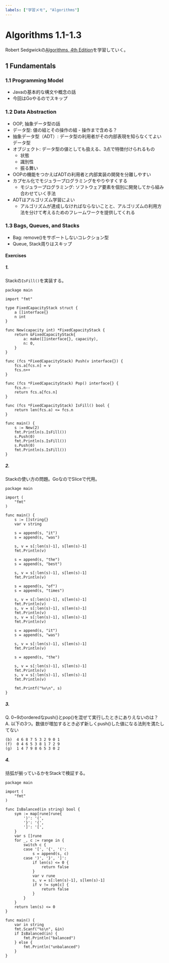 ```yaml
---
labels: ["学習メモ", "Algorithms"]
---
```


# Algorithms 1.1-1.3

Robert Sedgwickの[Algorithms, 4th Edition](https://algs4.cs.princeton.edu/home/)を学習していく。

## 1 Fundamentals

### 1.1 Programming Model

- Javaの基本的な構文や概念の話
- 今回はGoやるのでスキップ

### 1.2 Data Abstraction

- OOP, 抽象データ型の話
- データ型: 値の組とその操作の組
        - 操作まで含める？
- 抽象データ型（ADT）: データ型の利用者がその内部表現を知らなくてよいデータ型
- オブジェクト: データ型の値としても扱える、3点で特徴付けられるもの
  - 状態
  - 識別性
  - 振る舞い
- OOPの機能をつかえばADTの利用者と内部実装の開発を分離しやすい
- カプセル化でモジュラープログラミングをやりやすくする 
  - モジュラープログラミング: ソフトウェア要素を個別に開発してから組み合わせていく手法
- ADTはアルゴリズム学習によい
  - アルゴリズムが達成しなければならないことと、アルゴリズムの利用方法を分けて考えるためのフレームワークを提供してくれる

### 1.3 Bags, Queues, and Stacks

- Bag: remove()をサポートしないコレクション型
- Queue, Stack周りはスキップ

#### Exercises

##### 1.

Stackの`IsFill()`を実装する。

```
package main

import "fmt"

type FixedCapacityStack struct {
	a []interface{}
	n int
}

func New(capacity int) *FixedCapacityStack {
	return &FixedCapacityStack{
		a: make([]interface{}, capacity),
		n: 0,
	}
}

func (fcs *FixedCapacityStack) Push(v interface{}) {
	fcs.a[fcs.n] = v
	fcs.n++
}

func (fcs *FixedCapacityStack) Pop() interface{} {
	fcs.n--
	return fcs.a[fcs.n]
}

func (fcs *FixedCapacityStack) IsFill() bool {
	return len(fcs.a) <= fcs.n
}

func main() {
	s := New(2)
	fmt.Println(s.IsFill())
	s.Push(0)
	fmt.Println(s.IsFill())
	s.Push(0)
	fmt.Println(s.IsFill())
}
```

##### 2.

Stackの使い方の問題。GoなのでSliceで代用。

```
package main

import (
	"fmt"
)

func main() {
	s := []string{}
	var v string

	s = append(s, "it")
	s = append(s, "was")

	s, v = s[:len(s)-1], s[len(s)-1]
	fmt.Println(v)

	s = append(s, "the")
	s = append(s, "best")

	s, v = s[:len(s)-1], s[len(s)-1]
	fmt.Println(v)

	s = append(s, "of")
	s = append(s, "times")

	s, v = s[:len(s)-1], s[len(s)-1]
	fmt.Println(v)
	s, v = s[:len(s)-1], s[len(s)-1]
	fmt.Println(v)
	s, v = s[:len(s)-1], s[len(s)-1]
	fmt.Println(v)

	s = append(s, "it")
	s = append(s, "was")

	s, v = s[:len(s)-1], s[len(s)-1]
	fmt.Println(v)

	s = append(s, "the")

	s, v = s[:len(s)-1], s[len(s)-1]
	fmt.Println(v)
	s, v = s[:len(s)-1], s[len(s)-1]
	fmt.Println(v)

	fmt.Printf("%v\n", s)
}
```

##### 3.

Q. 0~9のorderedなpush()とpop()を混ぜて実行したときにありえないのは？<br>
A. 以下の3つ。数値が増加するとき必ず新しくpush()した値になる法則を満たしてない

```
(b)  4 6 8 7 5 3 2 9 0 1
(f)  0 4 6 5 3 8 1 7 2 9
(g)  1 4 7 9 8 6 5 3 0 2
```

##### 4. 

括弧が揃っているかをStackで検証する。

```
package main

import (
	"fmt"
)

func IsBalanced(in string) bool {
	sym := map[rune]rune{
		')': '(',
		'}': '{',
		']': '[',
	}
	var s []rune
	for _, c := range in {
		switch c {
		case '[', '{', '(':
			s = append(s, c)
		case ')', '}', ']':
			if len(s) <= 0 {
				return false
			}
			var v rune
			s, v = s[:len(s)-1], s[len(s)-1]
			if v != sym[c] {
				return false
			}
		}
	}
	return len(s) <= 0
}

func main() {
	var in string
	fmt.Scanf("%s\n", &in)
	if IsBalanced(in) {
		fmt.Println("balanced")
	} else {
		fmt.Println("unbalanced")
	}
}
```